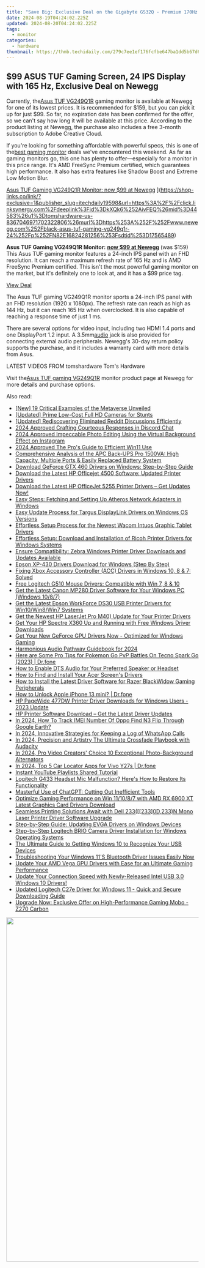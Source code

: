 ```yaml
---
title: "Save Big: Exclusive Deal on the Gigabyte GS32Q - Premium 170Hz QHD Gaming Display at Just $199"
date: 2024-08-19T04:24:02.225Z
updated: 2024-08-20T04:24:02.225Z
tags:
  - monitor
categories:
  - hardware
thumbnail: https://thmb.techidaily.com/279c7ee1ef176fcfbe647ba1dd5b67d647bd153ee16f2665898b8839f297231a.jpg
---
```


## $99 ASUS TUF Gaming Screen, 24 IPS Display with 165 Hz, Exclusive Deal on Newegg

Currently, the[Asus TUF VG249Q1R](https://shop-links.co/link/?exclusive=1&publisher_slug=itechdaily19598&url=https%3A%2F%2Fclick.linksynergy.com%2Fdeeplink%3Fid%3DkXQk6%252AivFEQ%26mid%3D44583%26u1%3Dtomshardware-us-4440454302681983452%26murl%3Dhttps%253A%252F%252Fwww.newegg.com%252Fblack-asus-tuf-gaming-vg249q1r-24%252Fp%252FN82E16824281256%253Fsdtid%253D17565489) gaming monitor is available at Newegg for one of its lowest prices. It is recommended for $159, but you can pick it up for just $99\. So far, no expiration date has been confirmed for the offer, so we can't say how long it will be available at this price. According to the product listing at Newegg, the purchase also includes a free 3-month subscription to Adobe Creative Cloud.

 If you're looking for something affordable with powerful specs, this is one of the[best gaming monitor](https://tools.techidaily.com) deals we've encountered this weekend. As far as gaming monitors go, this one has plenty to offer—especially for a monitor in this price range. It's AMD FreeSync Premium certified, which guarantees high performance. It also has extra features like Shadow Boost and Extreme Low Motion Blur.

[Asus TUF Gaming VG249Q1R Monitor: now $99 at Newegg](https://cdn.mos.cms.futurecdn.net/SuWUUsFcMSG6C9hQFCXqPR-200-100.jpg "Asus TUF Gaming VG249Q1R Monitor: now $99 at Newegg") ](https://shop-links.co/link/?exclusive=1&publisher_slug=itechdaily19598&url=https%3A%2F%2Fclick.linksynergy.com%2Fdeeplink%3Fid%3DkXQk6%252AivFEQ%26mid%3D44583%26u1%3Dtomshardware-us-8367046971702322806%26murl%3Dhttps%253A%252F%252Fwww.newegg.com%252Fblack-asus-tuf-gaming-vg249q1r-24%252Fp%252FN82E16824281256%253Fsdtid%253D17565489)

**Asus TUF Gaming VG249Q1R Monitor:** [**now $99 at Newegg**](https://shop-links.co/link/?exclusive=1&publisher_slug=itechdaily19598&url=https%3A%2F%2Fclick.linksynergy.com%2Fdeeplink%3Fid%3DkXQk6%252AivFEQ%26mid%3D44583%26u1%3Dtomshardware-us-1946169056787246624%26murl%3Dhttps%253A%252F%252Fwww.newegg.com%252Fblack-asus-tuf-gaming-vg249q1r-24%252Fp%252FN82E16824281256%253Fsdtid%253D17565489) (was $159)  
 This Asus TUF gaming monitor features a 24-inch IPS panel with an FHD resolution. It can reach a maximum refresh rate of 165 Hz and is AMD FreeSync Premium certified. This isn't the most powerful gaming monitor on the market, but it's definitely one to look at, and it has a $99 price tag.

[View Deal](https://shop-links.co/link/?exclusive=1&publisher_slug=itechdaily19598&url=https%3A%2F%2Fclick.linksynergy.com%2Fdeeplink%3Fid%3DkXQk6%252AivFEQ%26mid%3D44583%26u1%3Dtomshardware-us-8367046971702322806%26murl%3Dhttps%253A%252F%252Fwww.newegg.com%252Fblack-asus-tuf-gaming-vg249q1r-24%252Fp%252FN82E16824281256%253Fsdtid%253D17565489)

 The Asus TUF gaming VG249Q1R monitor sports a 24-inch IPS panel with an FHD resolution (1920 x 1080px). The refresh rate can reach as high as 144 Hz, but it can reach 165 Hz when overclocked. It is also capable of reaching a response time of just 1 ms.

 There are several options for video input, including two HDMI 1.4 ports and one DisplayPort 1.2 input. A 3.5mm[audio](https://tools.techidaily.com) jack is also provided for connecting external audio peripherals. Newegg's 30-day return policy supports the purchase, and it includes a warranty card with more details from Asus.

 LATEST VIDEOS FROM tomshardware Tom's Hardware

 Visit the[Asus TUF gaming VG249Q1R](https://shop-links.co/link/?exclusive=1&publisher_slug=itechdaily19598&url=https%3A%2F%2Fclick.linksynergy.com%2Fdeeplink%3Fid%3DkXQk6%252AivFEQ%26mid%3D44583%26u1%3Dtomshardware-us-1079281383185407696%26murl%3Dhttps%253A%252F%252Fwww.newegg.com%252Fblack-asus-tuf-gaming-vg249q1r-24%252Fp%252FN82E16824281256%253Fsdtid%253D17565489) monitor product page at Newegg for more details and purchase options.

<ins class="adsbygoogle"
     style="display:block"
     data-ad-format="autorelaxed"
     data-ad-client="ca-pub-7571918770474297"
     data-ad-slot="1223367746"></ins>



<ins class="adsbygoogle"
     style="display:block"
     data-ad-client="ca-pub-7571918770474297"
     data-ad-slot="8358498916"
     data-ad-format="auto"
     data-full-width-responsive="true"></ins>

<span class="atpl-alsoreadstyle">Also read:</span>
<div><ul>
<li><a href="https://extra-information.techidaily.com/new-19-critical-examples-of-the-metaverse-unveiled/"><u>[New] 19 Critical Examples of the Metaverse Unveiled</u></a></li>
<li><a href="https://extra-skills.techidaily.com/updated-prime-low-cost-full-hd-cameras-for-stunts/"><u>[Updated] Prime Low-Cost Full HD Cameras for Stunts</u></a></li>
<li><a href="https://some-approaches.techidaily.com/updated-rediscovering-eliminated-reddit-discussions-efficiently/"><u>[Updated] Rediscovering Eliminated Reddit Discussions Efficiently</u></a></li>
<li><a href="https://discord-videos.techidaily.com/2024-approved-crafting-courteous-responses-in-discord-chat/"><u>2024 Approved  Crafting Courteous Responses in Discord Chat</u></a></li>
<li><a href="https://instagram-video-files.techidaily.com/2024-approved-impeccable-photo-editing-using-the-virtual-background-effect-on-instagram/"><u>2024 Approved  Impeccable Photo Editing Using the Virtual Background Effect on Instagram</u></a></li>
<li><a href="https://some-approaches.techidaily.com/2024-approved-the-pros-guide-to-efficient-win11-use/"><u>2024 Approved  The Pro's Guide to Efficient Win11 Use</u></a></li>
<li><a href="https://buynow-reviews.techidaily.com/comprehensive-analysis-of-the-apc-back-ups-pro-1500va-high-capacity-multiple-ports-and-easily-replaced-battery-system/"><u>Comprehensive Analysis of the APC Back-UPS Pro 1500VA: High Capacity, Multiple Ports & Easily Replaced Battery System</u></a></li>
<li><a href="https://hardware-updates.techidaily.com/download-geforce-gtx-460-drivers-on-windows-step-by-step-guide/"><u>Download GeForce GTX 460 Drivers on Windows: Step-by-Step Guide</u></a></li>
<li><a href="https://hardware-updates.techidaily.com/download-the-latest-hp-officejet-4500-software-updated-printer-drivers/"><u>Download the Latest HP Officejet 4500 Software: Updated Printer Drivers</u></a></li>
<li><a href="https://hardware-updates.techidaily.com/download-the-latest-hp-officejet-5255-printer-drivers-get-updates-now/"><u>Download the Latest HP OfficeJet 5255 Printer Drivers – Get Updates Now!</u></a></li>
<li><a href="https://hardware-updates.techidaily.com/easy-steps-fetching-and-setting-up-atheros-network-adapters-in-windows/"><u>Easy Steps: Fetching and Setting Up Atheros Network Adapters in Windows</u></a></li>
<li><a href="https://hardware-updates.techidaily.com/easy-update-process-for-targus-displaylink-drivers-on-windows-os-versions/"><u>Easy Update Process for Targus DisplayLink Drivers on Windows OS Versions</u></a></li>
<li><a href="https://hardware-updates.techidaily.com/effortless-setup-process-for-the-newest-wacom-intuos-graphic-tablet-drivers/"><u>Effortless Setup Process for the Newest Wacom Intuos Graphic Tablet Drivers</u></a></li>
<li><a href="https://hardware-updates.techidaily.com/effortless-setup-download-and-installation-of-ricoh-printer-drivers-for-windows-systems/"><u>Effortless Setup: Download and Installation of Ricoh Printer Drivers for Windows Systems</u></a></li>
<li><a href="https://hardware-updates.techidaily.com/ensure-compatibility-zebra-windows-printer-driver-downloads-and-updates-available/"><u>Ensure Compatibility: Zebra Windows Printer Driver Downloads and Updates Available</u></a></li>
<li><a href="https://hardware-updates.techidaily.com/epson-xp-430-drivers-download-for-windows-step-by-step/"><u>Epson XP-430 Drivers Download for Windows (Step By Step)</u></a></li>
<li><a href="https://hardware-updates.techidaily.com/1722962661906-fixing-xbox-accessory-controller-acc-drivers-in-windows-10-8-and-7-solved/"><u>Fixing Xbox Accessory Controller (ACC) Drivers in Windows 10, 8 & 7: Solved</u></a></li>
<li><a href="https://hardware-updates.techidaily.com/free-logitech-g510-mouse-drivers-compatible-with-win-7-8-and-10/"><u>Free Logitech G510 Mouse Drivers: Compatible with Win 7, 8 & 10</u></a></li>
<li><a href="https://hardware-updates.techidaily.com/get-the-latest-canon-mp280-driver-software-for-your-windows-pc-windows-1087/"><u>Get the Latest Canon MP280 Driver Software for Your Windows PC (Windows 10/8/7)</u></a></li>
<li><a href="https://hardware-updates.techidaily.com/get-the-latest-epson-workforce-ds30-usb-printer-drivers-for-win10win8win7-systems/"><u>Get the Latest Epson WorkForce DS30 USB Printer Drivers for Win10/Win8/Win7 Systems</u></a></li>
<li><a href="https://hardware-updates.techidaily.com/get-the-newest-hp-laserjet-pro-m40-update-for-your-printer-drivers/"><u>Get the Newest HP LaserJet Pro M40) Update for Your Printer Drivers</u></a></li>
<li><a href="https://hardware-updates.techidaily.com/get-your-hp-spectre-x360-up-and-running-with-free-windows-driver-downloads/"><u>Get Your HP Spectre X360 Up and Running with Free Windows Driver Downloads</u></a></li>
<li><a href="https://hardware-updates.techidaily.com/1722958817948-get-your-new-geforce-gpu-drivers-now-optimized-for-windows-gaming/"><u>Get Your New GeForce GPU Drivers Now - Optimized for Windows Gaming</u></a></li>
<li><a href="https://some-techniques.techidaily.com/harmonious-audio-pathway-guidebook-for-2024/"><u>Harmonious Audio Pathway Guidebook for 2024</u></a></li>
<li><a href="https://android-pokemon-go.techidaily.com/here-are-some-pro-tips-for-pokemon-go-pvp-battles-on-tecno-spark-go-2023-drfone-by-drfone-virtual-android/"><u>Here are Some Pro Tips for Pokemon Go PvP Battles On Tecno Spark Go (2023) | Dr.fone</u></a></li>
<li><a href="https://hardware-updates.techidaily.com/how-to-enable-dts-audio-for-your-preferred-speaker-or-headset/"><u>How to Enable DTS Audio for Your Preferred Speaker or Headset</u></a></li>
<li><a href="https://hardware-updates.techidaily.com/how-to-find-and-install-your-acer-screens-drivers/"><u>How to Find and Install Your Acer Screen's Drivers</u></a></li>
<li><a href="https://hardware-updates.techidaily.com/how-to-install-the-latest-driver-software-for-razer-blackwidow-gaming-peripherals/"><u>How to Install the Latest Driver Software for Razer BlackWidow Gaming Peripherals</u></a></li>
<li><a href="https://iphone-unlock.techidaily.com/how-to-unlock-apple-iphone-13-mini-drfone-by-drfone-ios/"><u>How to Unlock Apple iPhone 13 mini? | Dr.fone</u></a></li>
<li><a href="https://hardware-updates.techidaily.com/hp-pagewide-477dw-printer-driver-downloads-for-windows-users-2023-update/"><u>HP PageWide 477DW Printer Driver Downloads for Windows Users - 2023 Update</u></a></li>
<li><a href="https://hardware-updates.techidaily.com/hp-printer-software-download-get-the-latest-driver-updates/"><u>HP Printer Software Download – Get the Latest Driver Updates</u></a></li>
<li><a href="https://android-unlock.techidaily.com/in-2024-how-to-track-imei-number-of-oppo-find-n3-flip-through-google-earth-by-drfone-android/"><u>In 2024, How To Track IMEI Number Of Oppo Find N3 Flip Through Google Earth?</u></a></li>
<li><a href="https://screen-sharing-recording.techidaily.com/in-2024-innovative-strategies-for-keeping-a-log-of-whatsapp-calls/"><u>In 2024, Innovative Strategies for Keeping a Log of WhatsApp Calls</u></a></li>
<li><a href="https://extra-approaches.techidaily.com/in-2024-precision-and-artistry-the-ultimate-crossfade-playbook-with-audacity/"><u>In 2024, Precision and Artistry  The Ultimate Crossfade Playbook with Audacity</u></a></li>
<li><a href="https://extra-guidance.techidaily.com/in-2024-pro-video-creators-choice-10-exceptional-photo-background-alternators/"><u>In 2024, Pro Video Creators' Choice  10 Exceptional Photo-Background Alternators</u></a></li>
<li><a href="https://android-location-track.techidaily.com/in-2024-top-5-car-locator-apps-for-vivo-y27s-drfone-by-drfone-virtual-android/"><u>In 2024, Top 5 Car Locator Apps for Vivo Y27s | Dr.fone</u></a></li>
<li><a href="https://youtube-docs.techidaily.com/nt-youtube-playlists-shared-tutorial/"><u>Instant YouTube Playlists Shared Tutorial</u></a></li>
<li><a href="https://hardware-updates.techidaily.com/logitech-g433-headset-mic-malfunction-heres-how-to-restore-its-functionality/"><u>Logitech G433 Headset Mic Malfunction? Here's How to Restore Its Functionality</u></a></li>
<li><a href="https://tech-haven.techidaily.com/masterful-use-of-chatgpt-cutting-out-inefficient-tools/"><u>Masterful Use of ChatGPT: Cutting Out Inefficient Tools</u></a></li>
<li><a href="https://hardware-updates.techidaily.com/optimize-gaming-performance-on-win-111087-with-amd-rx-6900-xt-latest-graphics-card-drivers-download/"><u>Optimize Gaming Performance on Win 11/10/8/7 with AMD RX 6900 XT Latest Graphics Card Drivers Download</u></a></li>
<li><a href="https://hardware-updates.techidaily.com/seamless-printing-solutions-await-with-dell-2332330d233n-mono-laser-printer-driver-software-upgrade/"><u>Seamless Printing Solutions Await with Dell 233([[233]0D,233)N Mono Laser Printer Driver Software Upgrade</u></a></li>
<li><a href="https://hardware-updates.techidaily.com/step-by-step-guide-updating-evga-drivers-on-windows-devices/"><u>Step-by-Step Guide: Updating EVGA Drivers on Windows Devices</u></a></li>
<li><a href="https://hardware-updates.techidaily.com/step-by-step-logitech-brio-camera-driver-installation-for-windows-operating-systems/"><u>Step-by-Step Logitech BRIO Camera Driver Installation for Windows Operating Systems</u></a></li>
<li><a href="https://hardware-updates.techidaily.com/the-ultimate-guide-to-getting-windows-10-to-recognize-your-usb-devices/"><u>The Ultimate Guide to Getting Windows 10 to Recognize Your USB Devices</u></a></li>
<li><a href="https://hardware-updates.techidaily.com/troubleshooting-your-windows-11s-bluetooth-driver-issues-easily-now/"><u>Troubleshooting Your Windows 11'S Bluetooth Driver Issues Easily Now</u></a></li>
<li><a href="https://hardware-updates.techidaily.com/update-your-amd-vega-gpu-drivers-with-ease-for-an-ultimate-gaming-performance/"><u>Update Your AMD Vega GPU Drivers with Ease for an Ultimate Gaming Performance</u></a></li>
<li><a href="https://hardware-updates.techidaily.com/update-your-connection-speed-with-newly-released-intel-usb-30-windows-10-drivers/"><u>Update Your Connection Speed with Newly-Released Intel USB 3.0 Windows 10 Drivers!</u></a></li>
<li><a href="https://hardware-updates.techidaily.com/updated-logitech-c27e-driver-for-windows-11-quick-and-secure-downloading-guide/"><u>Updated Logitech C27e Driver for Windows 11 - Quick and Secure Downloading Guide</u></a></li>
<li><a href="https://hardware-updates.techidaily.com/upgrade-now-exclusive-offer-on-high-performance-gaming-mobo-z270-carbon/"><u>Upgrade Now: Exclusive Offer on High-Performance Gaming Mobo - Z270 Carbon</u></a></li>
</ul></div>

<!-- affiliate ads begin -->
<a href="https://ursime.pxf.io/c/5597632/2048972/16384" target="_top" id="2048972"><img src="//a.impactradius-go.com/display-ad/16384-2048972" border="0" alt="" width="1200" height="900"/></a><img height="0" width="0" src="https://imp.pxf.io/i/5597632/2048972/16384" style="position:absolute;visibility:hidden;" border="0" />
<!-- affiliate ads end -->